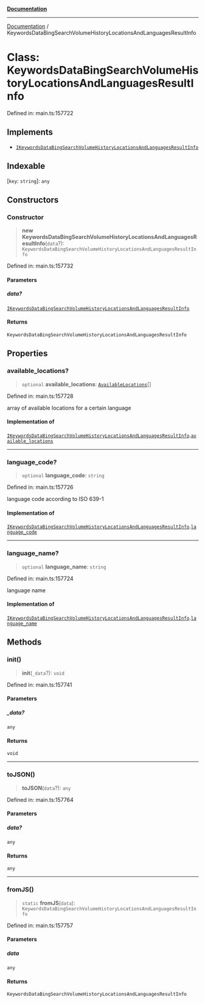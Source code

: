 [**Documentation**](../README.md)

***

[Documentation](../README.md) / KeywordsDataBingSearchVolumeHistoryLocationsAndLanguagesResultInfo

# Class: KeywordsDataBingSearchVolumeHistoryLocationsAndLanguagesResultInfo

Defined in: main.ts:157722

## Implements

- [`IKeywordsDataBingSearchVolumeHistoryLocationsAndLanguagesResultInfo`](../interfaces/IKeywordsDataBingSearchVolumeHistoryLocationsAndLanguagesResultInfo.md)

## Indexable

\[`key`: `string`\]: `any`

## Constructors

### Constructor

> **new KeywordsDataBingSearchVolumeHistoryLocationsAndLanguagesResultInfo**(`data`?): `KeywordsDataBingSearchVolumeHistoryLocationsAndLanguagesResultInfo`

Defined in: main.ts:157732

#### Parameters

##### data?

[`IKeywordsDataBingSearchVolumeHistoryLocationsAndLanguagesResultInfo`](../interfaces/IKeywordsDataBingSearchVolumeHistoryLocationsAndLanguagesResultInfo.md)

#### Returns

`KeywordsDataBingSearchVolumeHistoryLocationsAndLanguagesResultInfo`

## Properties

### available\_locations?

> `optional` **available\_locations**: [`AvailableLocations`](AvailableLocations.md)[]

Defined in: main.ts:157728

array of available locations for a certain language

#### Implementation of

[`IKeywordsDataBingSearchVolumeHistoryLocationsAndLanguagesResultInfo`](../interfaces/IKeywordsDataBingSearchVolumeHistoryLocationsAndLanguagesResultInfo.md).[`available_locations`](../interfaces/IKeywordsDataBingSearchVolumeHistoryLocationsAndLanguagesResultInfo.md#available_locations)

***

### language\_code?

> `optional` **language\_code**: `string`

Defined in: main.ts:157726

language code according to ISO 639-1

#### Implementation of

[`IKeywordsDataBingSearchVolumeHistoryLocationsAndLanguagesResultInfo`](../interfaces/IKeywordsDataBingSearchVolumeHistoryLocationsAndLanguagesResultInfo.md).[`language_code`](../interfaces/IKeywordsDataBingSearchVolumeHistoryLocationsAndLanguagesResultInfo.md#language_code)

***

### language\_name?

> `optional` **language\_name**: `string`

Defined in: main.ts:157724

language name

#### Implementation of

[`IKeywordsDataBingSearchVolumeHistoryLocationsAndLanguagesResultInfo`](../interfaces/IKeywordsDataBingSearchVolumeHistoryLocationsAndLanguagesResultInfo.md).[`language_name`](../interfaces/IKeywordsDataBingSearchVolumeHistoryLocationsAndLanguagesResultInfo.md#language_name)

## Methods

### init()

> **init**(`_data`?): `void`

Defined in: main.ts:157741

#### Parameters

##### \_data?

`any`

#### Returns

`void`

***

### toJSON()

> **toJSON**(`data`?): `any`

Defined in: main.ts:157764

#### Parameters

##### data?

`any`

#### Returns

`any`

***

### fromJS()

> `static` **fromJS**(`data`): `KeywordsDataBingSearchVolumeHistoryLocationsAndLanguagesResultInfo`

Defined in: main.ts:157757

#### Parameters

##### data

`any`

#### Returns

`KeywordsDataBingSearchVolumeHistoryLocationsAndLanguagesResultInfo`
